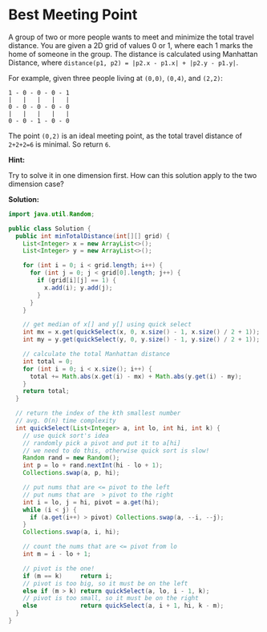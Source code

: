 # Best Meeting Point

A group of two or more people wants to meet and minimize the total travel distance. You are given a 2D grid of values 0 or 1, where each 1 marks the home of someone in the group. The distance is calculated using Manhattan Distance, where `distance(p1, p2) = |p2.x - p1.x| + |p2.y - p1.y|`.

For example, given three people living at `(0,0)`, `(0,4)`, and `(2,2)`:

```
1 - 0 - 0 - 0 - 1
|   |   |   |   |
0 - 0 - 0 - 0 - 0
|   |   |   |   |
0 - 0 - 1 - 0 - 0
```

The point `(0,2)` is an ideal meeting point, as the total travel distance of `2+2+2=6` is minimal. So return `6`.

**Hint:**

Try to solve it in one dimension first. How can this solution apply to the two dimension case?

**Solution:**
```java
import java.util.Random;

public class Solution {
  public int minTotalDistance(int[][] grid) {
    List<Integer> x = new ArrayList<>();
    List<Integer> y = new ArrayList<>();

    for (int i = 0; i < grid.length; i++) {
      for (int j = 0; j < grid[0].length; j++) {
        if (grid[i][j] == 1) {
          x.add(i); y.add(j);
        }
      }
    }

    // get median of x[] and y[] using quick select
    int mx = x.get(quickSelect(x, 0, x.size() - 1, x.size() / 2 + 1));
    int my = y.get(quickSelect(y, 0, y.size() - 1, y.size() / 2 + 1));

    // calculate the total Manhattan distance
    int total = 0;
    for (int i = 0; i < x.size(); i++) {
      total += Math.abs(x.get(i) - mx) + Math.abs(y.get(i) - my);
    }
    return total;
  }

  // return the index of the kth smallest number
  // avg. O(n) time complexity
  int quickSelect(List<Integer> a, int lo, int hi, int k) {
    // use quick sort's idea
    // randomly pick a pivot and put it to a[hi]
    // we need to do this, otherwise quick sort is slow!
    Random rand = new Random();
    int p = lo + rand.nextInt(hi - lo + 1);
    Collections.swap(a, p, hi);

    // put nums that are <= pivot to the left
    // put nums that are  > pivot to the right
    int i = lo, j = hi, pivot = a.get(hi);
    while (i < j) {
      if (a.get(i++) > pivot) Collections.swap(a, --i, --j);
    }
    Collections.swap(a, i, hi);

    // count the nums that are <= pivot from lo
    int m = i - lo + 1;

    // pivot is the one!
    if (m == k)     return i;
    // pivot is too big, so it must be on the left
    else if (m > k) return quickSelect(a, lo, i - 1, k);
    // pivot is too small, so it must be on the right
    else            return quickSelect(a, i + 1, hi, k - m);
  }
}
```
